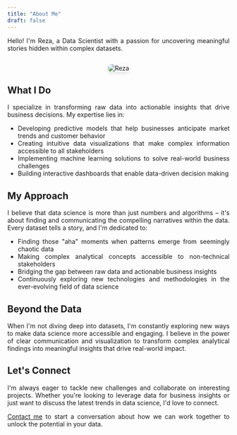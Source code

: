```yaml
---
title: "About Me"
draft: false
---
```


<div style="text-align: justify;">

Hello! I'm Reza, a Data Scientist with a passion for uncovering meaningful stories hidden within complex datasets.

<div style="display: flex; justify-content: center; align-items: center; margin: 2em 0;">
    <img src="/images/about/about.jpg" alt="Reza" style="max-width: 300px; border-radius: 8px; box-shadow: 0 4px 8px rgba(0,0,0,0.1);">
</div>

## What I Do

I specialize in transforming raw data into actionable insights that drive business decisions. My expertise lies in:

- Developing predictive models that help businesses anticipate market trends and customer behavior
- Creating intuitive data visualizations that make complex information accessible to all stakeholders
- Implementing machine learning solutions to solve real-world business challenges
- Building interactive dashboards that enable data-driven decision making

## My Approach

I believe that data science is more than just numbers and algorithms – it's about finding and communicating the compelling narratives within the data. Every dataset tells a story, and I'm dedicated to:

- Finding those "aha" moments when patterns emerge from seemingly chaotic data
- Making complex analytical concepts accessible to non-technical stakeholders
- Bridging the gap between raw data and actionable business insights
- Continuously exploring new technologies and methodologies in the ever-evolving field of data science

## Beyond the Data

When I'm not diving deep into datasets, I'm constantly exploring new ways to make data science more accessible and engaging. I believe in the power of clear communication and visualization to transform complex analytical findings into meaningful insights that drive real-world impact.

## Let's Connect

I'm always eager to tackle new challenges and collaborate on interesting projects. Whether you're looking to leverage data for business insights or just want to discuss the latest trends in data science, I'd love to connect.

[Contact me](/contact) to start a conversation about how we can work together to unlock the potential in your data.

</div>